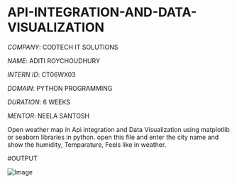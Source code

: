 # API-INTEGRATION-AND-DATA-VISUALIZATION

*COMPANY*: CODTECH IT SOLUTIONS

*NAME*: ADITI ROYCHOUDHURY

*INTERN ID*: CT06WX03

*DOMAIN*: PYTHON PROGRAMMING

*DURATION*: 6 WEEKS

*MENTOR*: NEELA SANTOSH


Open weather map in Api integration and Data Visualization using matplotlib or seaborn libraries in python. open this file and enter the city name and show the humidity, Temparature, Feels like in weather.



#OUTPUT

![Image](https://github.com/user-attachments/assets/c33296bf-ce25-41ae-9e62-927486cd3474)
